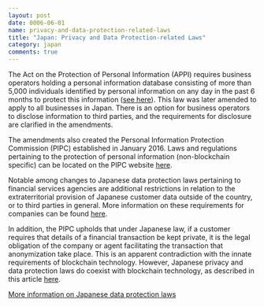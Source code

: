 ```yaml
---
layout: post
date: 0006-06-01
name: privacy-and-data-protection-related-laws
title: "Japan: Privacy and Data Protection-related Laws"
category: japan
comments: true
---
```


The Act on the Protection of Personal Information (APPI) requires business operators holding a personal information database consisting of more than 5,000 individuals identified by personal information on any day in the past 6 months to protect this information ([see here](https://www.dlapiperdataprotection.com/index.html?t=law&c=JP)).  This law was later amended to apply to all businesses in Japan. There is an option for business operators to disclose information to third parties, and the requirements for disclosure are clarified in the amendments.

The amendments also created the Personal Information Protection Commission (PIPC) established in January 2016. Laws and regulations pertaining to the protection of personal information (non-blockchain specific) can be located on the PIPC website [here](https://www.ppc.go.jp/en/legal/).

Notable among changes to Japanese data protection laws pertaining to financial services agencies are additional restrictions in relation to the extraterritorial provision of Japanese customer data outside of the country, or to third parties in general. More information on these requirements for companies can be found [here](https://www.whitecase.com/publications/article/transfer-personal-data-under-japans-amended-personal-information-protection-act).

In addition, the PIPC upholds that under Japanese law, if a customer requires that details of a financial transaction be kept private, it is the legal obligation of the company or agent facilitating the transaction that anonymization take place. This is an apparent contradiction with the innate requirements of blockchain technology. However, Japanese privacy and data protection laws do coexist with blockchain technology, as described in this article [here](https://www.nikkei.com/article/DGXMZO21027660S7A910C1000000/).

[More information on Japanese data protection laws](http://www.mondaq.com/x/231450/data+protection/Data+Protection+Laws+of+the+World+Handbook+Second+Edition+Japan)
